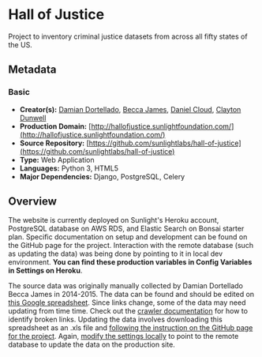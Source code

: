 # Hall of Justice

Project to inventory criminal justice datasets from across all fifty states of the US.

## Metadata

### Basic

- **Creator(s):** [Damian Dortellado](https://github.com/daortellado), [Becca James](https://github.com/beccasjames), [Daniel Cloud](https://github.com/crdunwel), [Clayton Dunwell](https://github.com/crdunwel)
- **Production Domain:** [http://hallofjustice.sunlightfoundation.com/](http://hallofjustice.sunlightfoundation.com/)
- **Source Repository:** [https://github.com/sunlightlabs/hall-of-justice](https://github.com/sunlightlabs/hall-of-justice)
- **Type:** Web Application
- **Languages:** Python 3, HTML5
- **Major Dependencies:** Django, PostgreSQL, Celery


## Overview

The website is currently deployed on Sunlight's Heroku account, PostgreSQL database on AWS RDS, and Elastic Search on Bonsai starter plan.
Specific documentation on setup and development can be found on the GitHub page for the project. 
Interaction with the remote database (such as updating the data) was being done by pointing to it in local dev environment. **You
can find these production variables in Config Variables in Settings on Heroku**. 

The source data was originally manually collected by Damian Dortellado Becca James in 2014-2015. The data can be found and should be
edited on [this Google spreadsheet](https://docs.google.com/spreadsheets/d/1e4VMZ2zySEW4PK049WBlaJQJT8Y4KCZpBZK_8xDQ9Ng). 
Since links change, some of the data may need updating from time time. Check out the [crawler documentation](https://github.com/sunlightlabs/hall-of-justice#crawler) for how to identify broken links. 
Updating the data involves downloading this spreadsheet as an .xls file and [following the instruction on the GitHub page for the project](https://github.com/sunlightlabs/hall-of-justice#setup).
Again, [modify the settings locally](https://github.com/sunlightlabs/hall-of-justice/blob/master/hallofjustice/settings.py#L93) to point to the remote database to update the data on the production site.